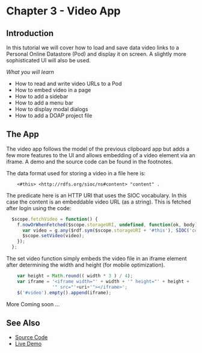 # Chapter 3 - Video App

## Introduction

In this tutorial we will cover how to load and save data video links to a Personal Online Datastore (Pod) and display it on screen.  A slightly more sophisticated UI will also be used.

*What you will learn*

* How to read and write video URLs to a Pod
* How to embed video in a page
* How to add a sidebar
* How to add a menu bar
* How to display modal dialogs
* How to add a DOAP project file


## The App

The video app follows the model of the previous clipboard app but adds a few more features to the UI and allows embedding of a video element via an iframe.  A demo and the source code can be found in the footnotes.

The data format used for storing a video in a file here is:

```
    <#this> <http://rdfs.org/sioc/ns#content> "content" .
```

The predicate here is an HTTP URI that uses the SIOC vocabulary.  In this case the content is an embeddable video URL (as a string).  This is fetched after login using the code:

```JavaScript
  $scope.fetchVideo = function() {
    f.nowOrWhenFetched($scope.storageURI, undefined, function(ok, body) {
      var video = g.any($rdf.sym($scope.storageURI + '#this'), SIOC('content'));
      $scope.setVideo(video);
    });
  };
```

The set video function simply embeds the video file in an iframe element after determining the width and height (for mobile optimization).

```JavaScript
    var height = Math.round(( width * 3 ) / 4);
    var iframe = '<iframe width="' + width + '" height="' + height +
                 '" src="'+uri+'"></iframe>';
    $('#video').empty().append(iframe);
```


More Coming soon ...

## See Also

* [Source Code](https://github.com/melvincarvalho/video)
* [Live Demo](http://melvincarvalho.github.io/video/)

